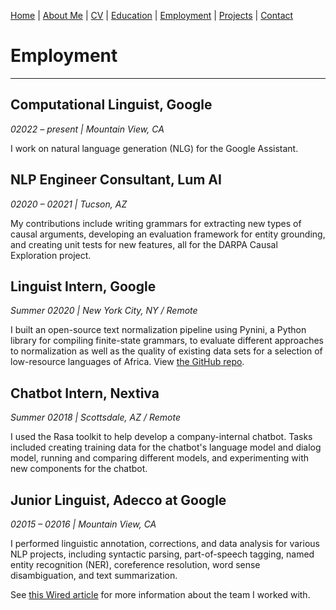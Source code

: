 [Home](index.md) | [About Me](aboutme.md) | [CV](cv.md) | [Education](education.md) | [Employment](employment.md) | [Projects](projects.md) | [Contact](contact.md)

# Employment

---

## Computational Linguist, Google

*02022 &ndash; present | Mountain View, CA*

I work on natural language generation (NLG) for the Google Assistant.

## NLP Engineer Consultant, Lum AI

*02020 &ndash; 02021 | Tucson, AZ*

My contributions include writing grammars for extracting new types of causal arguments, developing an evaluation framework for entity grounding, and creating unit tests for new features, all for the DARPA Causal Exploration project.

## Linguist Intern, Google

*Summer 02020 | New York City, NY / Remote*

I built an open-source text normalization pipeline using Pynini, a Python library for compiling finite-state grammars, to evaluate different approaches to normalization as well as the quality of existing data sets for a selection of low-resource languages of Africa. View [the GitHub repo](https://github.com/googleinterns/text-norm-for-low-resource-languages).

## Chatbot Intern, Nextiva

*Summer 02018 | Scottsdale, AZ / Remote*

I used the Rasa toolkit to help develop a company-internal chatbot. Tasks included creating training data for the chatbot's language model and dialog model, running and comparing different models, and experimenting with new components for the chatbot.

## Junior Linguist, Adecco at Google

*02015 &ndash; 02016 | Mountain View, CA*

I performed linguistic annotation, corrections, and data analysis for various NLP projects, including syntactic parsing, part-of-speech tagging, named entity recognition (NER), coreference resolution, word sense disambiguation, and text summarization.

See [this Wired article](https://www.wired.com/2016/11/googles-search-engine-can-now-answer-questions-human-help/) for more information about the team I worked with.
